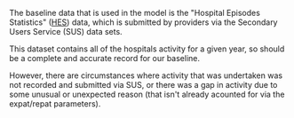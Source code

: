 The baseline data that is used in the model is the "Hospital Episodes
Statistics" ([HES][1]) data, which is submitted by providers via the Secondary
Users Service (SUS) data sets.

[1]: https://digital.nhs.uk/data-and-information/data-tools-and-services/data-services/hospital-episode-statistics

This dataset contains all of the hospitals activity for a given year, so should
be a complete and accurate record for our baseline.

However, there are circumstances where activity that was undertaken was not
recorded and submitted via SUS, or there was a gap in activity due to some
unusual or unexpected reason (that isn't already acounted for via the
expat/repat parameters).